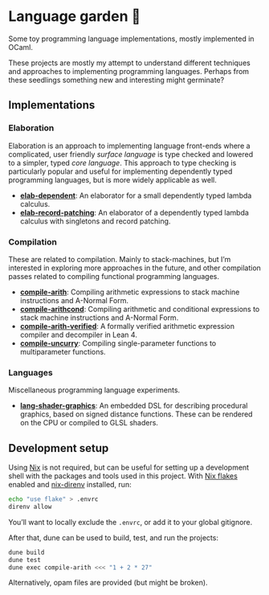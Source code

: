 # Language garden 🌱

Some toy programming language implementations, mostly implemented in OCaml.

These projects are mostly my attempt to understand different techniques and
approaches to implementing programming languages. Perhaps from these seedlings
something new and interesting might germinate?

## Implementations

### Elaboration

Elaboration is an approach to implementing language front-ends where a complicated,
user friendly _surface language_ is type checked and lowered to a simpler, typed
_core language_. This approach to type checking is particularly popular and
useful for implementing dependently typed programming languages, but is more
widely applicable as well.

- [**elab-dependent**](./elab-dependent/):
  An elaborator for a small dependently typed lambda calculus.
- [**elab-record-patching**](./elab-record-patching/):
  An elaborator of a dependently typed lambda calculus with singletons and record patching.

### Compilation

These are related to compilation. Mainly to stack-machines, but I’m interested
in exploring more approaches in the future, and other compilation passes
related to compiling functional programming languages.

- [**compile-arith**](./compile-arith/):
  Compiling arithmetic expressions to stack machine instructions and A-Normal Form.
- [**compile-arithcond**](./compile-arithcond/):
  Compiling arithmetic and conditional expressions to stack machine instructions and A-Normal Form.
- [**compile-arith-verified**](./compile-arith-verified/):
  A formally verified arithmetic expression compiler and decompiler in Lean 4.
- [**compile-uncurry**](./compile-uncurry/):
  Compiling single-parameter functions to multiparameter functions.

### Languages

Miscellaneous programming language experiments.

- [**lang-shader-graphics**](./lang-shader-graphics/):
  An embedded DSL for describing procedural graphics, based on signed distance
  functions. These can be rendered on the CPU or compiled to GLSL shaders.

## Development setup

Using [Nix] is not required, but can be useful for setting up a development
shell with the packages and tools used in this project. With [Nix flakes]
enabled and [nix-direnv] installed, run:

```sh
echo "use flake" > .envrc
direnv allow
```

You’ll want to locally exclude the `.envrc`, or add it to your global gitignore.

After that, dune can be used to build, test, and run the projects:

```sh
dune build
dune test
dune exec compile-arith <<< "1 + 2 * 27"
```

Alternatively, opam files are provided (but might be broken).

[Nix]: https://nixos.org
[Nix flakes]: https://nixos.wiki/wiki/Flakes
[nix-direnv]: https://github.com/nix-community/nix-direnv
